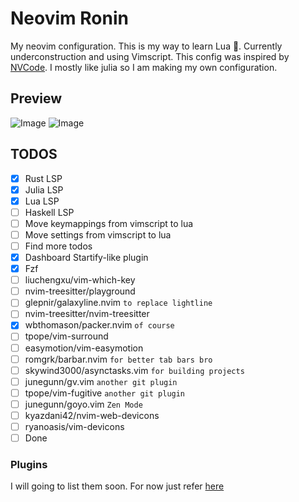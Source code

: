 # Neovim Ronin

My neovim configuration. This is my way to learn Lua 🌙. Currently underconstruction and using Vimscript.
This config was inspired by [NVCode](https://github.com/ChristianChiarulli/nvcode/). I mostly like julia so I am making my own configuration.

## Preview
![Image](https://github.com/ReneganRonin/nvim-ronin/blob/main/screenshots/dashboard.png)
![Image](https://github.com/ReneganRonin/nvim-ronin/blob/main/screenshots/rust_julia.png)

## TODOS

- [x] Rust LSP
- [x] Julia LSP
- [x] Lua LSP
- [ ] Haskell LSP
- [ ] Move keymappings from vimscript to lua
- [ ] Move settings from vimscript to lua
- [ ] Find more todos
- [x] Dashboard Startify-like plugin
- [x] Fzf
- [ ] liuchengxu/vim-which-key
- [ ] nvim-treesitter/playground
- [ ] glepnir/galaxyline.nvim `to replace lightline`
- [ ] nvim-treesitter/nvim-treesitter
- [x] wbthomason/packer.nvim `of course`
- [ ] tpope/vim-surround
- [ ] easymotion/vim-easymotion
- [ ] romgrk/barbar.nvim `for better tab bars bro`
- [ ] skywind3000/asynctasks.vim `for building projects`
- [ ] junegunn/gv.vim `another git plugin`
- [ ] tpope/vim-fugitive `another git plugin`
- [ ] junegunn/goyo.vim `Zen Mode`
- [ ] kyazdani42/nvim-web-devicons
- [ ] ryanoasis/vim-devicons
- [ ] Done 

### Plugins
I will going to list them soon. For now just refer [here](https://github.com/ReneganRonin/nvim-ronin/blob/main/lua/plugins.lua)

